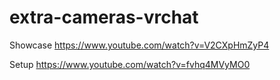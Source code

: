 # extra-cameras-vrchat

Showcase https://www.youtube.com/watch?v=V2CXpHmZyP4

Setup https://www.youtube.com/watch?v=fvhq4MVyMO0
